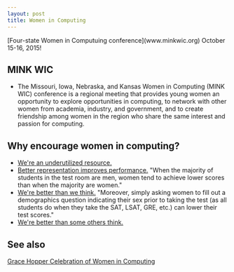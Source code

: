 ```yaml
---
layout: post
title: Women in Computing 
---
```


<p class="message">
  [Four-state Women in Computuing conference](www.minkwic.org) October 15-16, 2015!
</p>

## MINK WIC 
* The Missouri, Iowa, Nebraska, and Kansas Women in Computing (MINK WIC) conference is a 
regional meeting that provides young women an opportunity to explore opportunities in computing, 
to network with other women from academia, industry, and government, and to create friendship 
among women in the region who share the same interest and passion for computing. 

## Why encourage women in computing?

* [We're an underutilized resource.](http://www.apa.org/news/press/releases/2014/04/girls-grades.aspx)
* [Better representation improves performance.](https://www.natcom.org/CommCurrentsArticle.aspx?id=845) "When the majority of students in the test room are men, women tend to achieve lower scores than when the majority are women."
* [We're better than we think.](https://www.natcom.org/CommCurrentsArticle.aspx?id=845) "Moreover, simply asking women to fill out a demographics question indicating their sex prior to taking the test (as all students do when they take the SAT, LSAT, GRE, etc.) can lower their test scores."
* [We're better than some others think.](http://www.slate.com/blogs/xx_factor/2015/02/10/teacher_bias_in_math_new_study_finds_teachers_grade_boys_more_generously.html)


## See also

[Grace Hopper Celebration of Women in Computing](http://gracehopper.anitaborg.org/)



